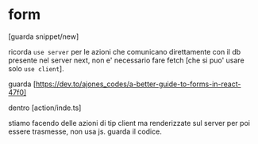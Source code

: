 # form

[guarda snippet/new]

ricorda `use server` per le azioni che comunicano direttamente con il db presente nel server next, non e' necessario fare fetch [che si puo' usare solo `use client`].

guarda [https://dev.to/ajones_codes/a-better-guide-to-forms-in-react-47f0]

dentro [action/inde.ts]

stiamo facendo delle azioni di tip client ma renderizzate sul server per poi essere trasmesse, non usa js. guarda il codice.
